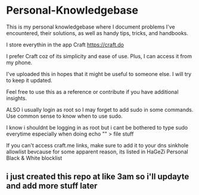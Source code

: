 # Personal-Knowledgebase

This is my personal knowledgebase where I document problems I've encountered, their solutions, as well as handy tips, tricks, and handbooks.

I store everythin in the app Craft https://craft.do

I prefer Craft coz of its simplicity and ease of use. Plus, I can access it from my phone.

I've uploaded this in hopes that it might be useful to someone else. I will try to keep it updated.

Feel free to use this as a reference or contribute if you have additional insights.

ALSO i usually login as root so I may forget to add sudo in some commands. Use common sense to know when to use sudo.

I know i shouldnt be logging in as root but i cant be bothered to type sudo everytime especially when doing echo "" > file stuff

If you can't access craft.me links, make sure to add it to your dns sinkhole allowlist bevcause for some apparent reason, its listed in HaGeZi Personal Black & White blocklist

## i just created this repo at like 3am so i'll updayte and add more stuff later
